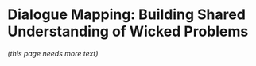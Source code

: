 # Dialogue Mapping: Building Shared Understanding of Wicked Problems

_(this page needs more text)_
